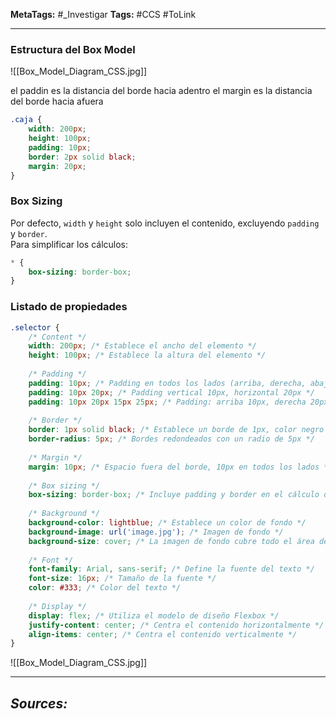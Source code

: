 **MetaTags:** #_Investigar
**Tags:** #CCS #ToLink
- - -
### **Estructura del Box Model**
![[Box_Model_Diagram_CSS.jpg]]


el paddin es la distancia del borde hacia adentro
el margin es la distancia del borde hacia afuera
```css
.caja {
    width: 200px;
    height: 100px;
    padding: 10px;
    border: 2px solid black;
    margin: 20px;
}
```

### **Box Sizing**
Por defecto, `width` y `height` solo incluyen el contenido, excluyendo `padding` y `border`.  
Para simplificar los cálculos:

```css
* {
    box-sizing: border-box;
}
```


### Listado de propiedades
```css
.selector {
    /* Content */
    width: 200px; /* Establece el ancho del elemento */
    height: 100px; /* Establece la altura del elemento */
    
    /* Padding */
    padding: 10px; /* Padding en todos los lados (arriba, derecha, abajo, izquierda) */
    padding: 10px 20px; /* Padding vertical 10px, horizontal 20px */
    padding: 10px 20px 15px 25px; /* Padding: arriba 10px, derecha 20px, abajo 15px, izquierda 25px */
    
    /* Border */
    border: 1px solid black; /* Establece un borde de 1px, color negro y estilo sólido */
    border-radius: 5px; /* Bordes redondeados con un radio de 5px */
    
    /* Margin */
    margin: 10px; /* Espacio fuera del borde, 10px en todos los lados */
    
    /* Box sizing */
    box-sizing: border-box; /* Incluye padding y border en el cálculo del width/height */
    
    /* Background */
    background-color: lightblue; /* Establece un color de fondo */
    background-image: url('image.jpg'); /* Imagen de fondo */
    background-size: cover; /* La imagen de fondo cubre todo el área del elemento */
    
    /* Font */
    font-family: Arial, sans-serif; /* Define la fuente del texto */
    font-size: 16px; /* Tamaño de la fuente */
    color: #333; /* Color del texto */
    
    /* Display */
    display: flex; /* Utiliza el modelo de diseño Flexbox */
    justify-content: center; /* Centra el contenido horizontalmente */
    align-items: center; /* Centra el contenido verticalmente */
}
```
![[Box_Model_Diagram_CSS.jpg]]
- - - 
## ***Sources:***

